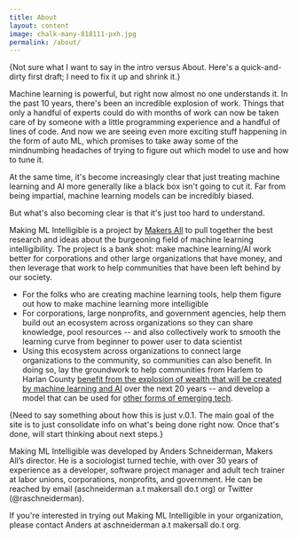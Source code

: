 ```yaml
---
title: About
layout: content
image: chalk-many-818111-pxh.jpg
permalink: /about/
---
```



{Not sure what I want to say in the intro versus About. Here's a quick-and-dirty first draft; I need to fix it up and shrink it.}

Machine learning is powerful, but right now almost no one understands it. In the past 10 years, there's been an incredible explosion of work. Things that only a handful of experts could do with months of work can now be taken care of by someone with a little programming experience and a handful of lines of code. And now we are seeing even more exciting stuff happening in the form of auto ML, which promises to take away some of the mindnumbing headaches of trying to figure out which model to use and how to tune it.

At the same time, it's become increasingly clear that just treating machine learning and AI more generally like a black box isn't going to cut it. Far from being impartial, machine learning models can be incredibly biased.

But what's also becoming clear is that it's just too hard to understand.

Making ML Intelligible is a project by [Makers All](https://makersall.org) to pull together the best research and ideas about the burgeoning field of machine learning intelligibility. The project is a bank shot: make machine learning/AI work better for corporations and other large organizations that have money, and then leverage that work to help communities that have been left behind by our society.

- For the folks who are creating machine learning tools, help them figure out how to make machine learning more intelligible
- For corporations, large nonprofits, and government agencies, help them build out an ecosystem across organizations so they can share knowledge, pool resources --  and also collectively work to smooth the learning curve from beginner to power user to data scientist
- Using this ecosystem across organizations to connect large organizations to the community, so communities can also benefit. In doing so, lay the groundwork to help communities from Harlem to Harlan County [benefit from the explosion of wealth that will be created by machine learning and AI](https://toolkit.makersall.org)  over the next 20 years -- and develop a model that can be used for [other forms of emerging tech](https://toolkit.makersall.org/pages/70-civic/40-et-economy.html).

{Need to say something about how this is just v.0.1. The main goal of the site is to just consolidate info on what's being done right now. Once that's done, will start thinking about next steps.}

Making ML Intelligible was developed by Anders Schneiderman, Makers All’s director. He is a sociologist turned techie, with over 30 years of experience as a developer, software project manager and adult tech trainer at labor unions, corporations, nonprofits, and government. He can be reached by email (aschneiderman a.t makersall do.t org) or Twitter (@raschneiderman).

If you're interested in trying out Making ML Intelligible in your organization, please contact Anders at aschneiderman a.t makersall do.t org.

